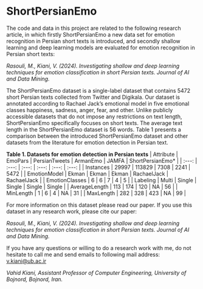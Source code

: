 # ShortPersianEmo

The code and data in this project are related to the following research article, in which firstly ShortPersianEmo a new data set for emotion recognition in Persian short texts is introduced, and secondly shallow learning and deep learning models are evaluated for emotion recognition in Persian short texts:

*Rasouli, M., Kiani, V. (2024). Investigating shallow and deep learning techniques for emotion classification in short Persian texts. Journal of AI and Data Mining.*

The ShortPersianEmo dataset is a single-label dataset that contains 5472 short Persian texts collected from Twitter and Digikala. Our dataset is annotated according to Rachael Jack’s emotional model in five emotional classes happiness, sadness, anger, fear, and other.
Unlike publicly accessible datasets that do not impose any restrictions on text length, ShortPersianEmo specifically focuses on short texts. The average text length in the ShortPersianEmo dataset is 56 words. Table 1 presents a comparison between the introduced ShortPersianEmo dataset and other datasets from the literature for emotion detection in Persian text.

**Table 1. Datasets for emotion detection in Persian texts**
| Attribute | EmoPars | PersianTweets | ArmanEmo | JAMFA | ShortPersianEmo* | 
| :---: | :---: | :---: | :---: | :---: | :---: |
| Instances | 29997 | 113829 | 7308 | 2241 | 5472 |
| EmotionModel | Ekman | Ekman | Ekman | RachaelJack | RachaelJack |
| EmotionClasses | 6 | 6 | 7 | 4 | 5 |
| Labeling | Multi | Single | Single | Single | Single |
| AverageLength | 113 | 174 | 120 | NA | 56 |
| MinLength | 1 | 6 | 4 | NA | 31 |
| MaxLength | 282 | 328 | 423 | NA | 99 |

For more information on this dataset please read our paper. If you use this dataset in any research work, please cite our paper:

*Rasouli, M., Kiani, V. (2024). Investigating shallow and deep learning techniques for emotion classification in short Persian texts. Journal of AI and Data Mining.*

If you have any questions or willing to do a research work with me, do not hesitate to call me and send emails to following mail address:  v.kiani@ub.ac.ir

*Vahid Kiani, Assistant Professor of Computer Engineering, University of Bojnord, Bojnord, Iran.*
